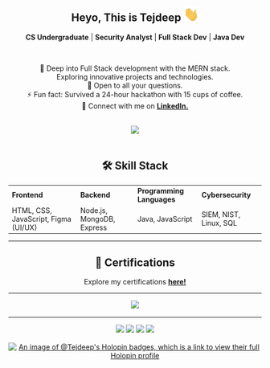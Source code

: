 <div align="center">
  <h2>Heyo, This is Tejdeep <img src="https://raw.githubusercontent.com/ABSphreak/ABSphreak/master/gifs/Hi.gif" width="30px"></h2>
  
  <p><b>CS Undergraduate</b> | <b>Security Analyst</b> | <b>Full Stack Dev</b> | <b>Java Dev</b></p>
</div>

<div align="center">
  <br>
    
  🔭 Deep into Full Stack development with the MERN stack.<br>
  Exploring innovative projects and technologies.<br>
  💬 Open to all your questions.<br>
  ⚡ Fun fact: Survived a 24-hour hackathon with 15 cups of coffee.<br>
  📧 Connect with me on <a href="https://www.linkedin.com/in/tejdeepn/"><b>LinkedIn.</b></a>
</div>

<br>

<div align="center">
  <img src="http://github-profile-summary-cards.vercel.app/api/cards/profile-details?username=Tx-3011&theme=gruvbox">
</div>

<br>

<div align="center">
  <h2>🛠 Skill Stack</h2>
  
  <table>
    <tr>
      <td><b>Frontend</b></td>
      <td><b>Backend</b></td>
      <td><b>Programming Languages</b></td>
      <td><b>Cybersecurity</b></td>
    </tr>
    <tr>
      <td>HTML, CSS, JavaScript, Figma (UI/UX)</td>
      <td>Node.js, MongoDB, Express</td>
      <td>Java, JavaScript</td>
      <td>SIEM, NIST, Linux, SQL</td>
    </tr>
  </table>
</div>

<hr>

<div align="center">
  <h2>📜 Certifications</h2>
  
  <p>Explore my certifications <a href="https://www.linkedin.com/in/tejdeepn/details/certifications/"><b>here!</b></a></p>
</div>

<hr>

<div align="center">
  <img src="https://streak-stats.demolab.com?user=Tx-3011&theme=dark">
</div>

<hr>

<div align="center">
  <img src="http://github-profile-summary-cards.vercel.app/api/cards/repos-per-language?username=Tx-3011&theme=gruvbox&exclude={exclude}">
  <img src="http://github-profile-summary-cards.vercel.app/api/cards/most-commit-language?username=Tx-3011&theme=gruvbox&exclude={exclude}">
  <img src="http://github-profile-summary-cards.vercel.app/api/cards/stats?username=Tx-3011&theme=gruvbox">
  <img src="http://github-profile-summary-cards.vercel.app/api/cards/productive-time?username=Tx-3011&theme=gruvbox&utcOffset=5.5">
</div>

<br>

<div align="center">
  <a href="https://holopin.me/tx3011">
    <img src="https://holopin.me/tx3011" alt="An image of @Tejdeep's Holopin badges, which is a link to view their full Holopin profile">
  </a>
</div>
